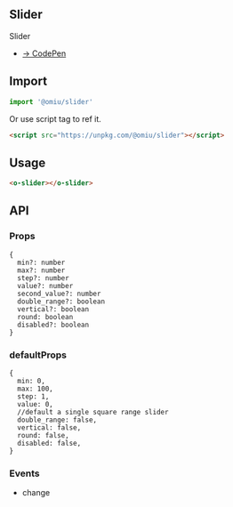 ## Slider

Slider

* [→ CodePen](https://codepen.io/omijs/pen/undefined)

## Import

```js
import '@omiu/slider'
```

Or use script tag to ref it.


```html
<script src="https://unpkg.com/@omiu/slider"></script>
```

## Usage

```html
<o-slider></o-slider>
```

## API

### Props

```tsx
{
  min?: number
  max?: number
  step?: number
  value?: number
  second_value?: number
  double_range?: boolean
  vertical?: boolean
  round: boolean
  disabled?: boolean
}
```

### defaultProps

```tsx
{
  min: 0,
  max: 100,
  step: 1,
  value: 0,
  //default a single square range slider
  double_range: false,
  vertical: false,
  round: false,
  disabled: false,
}
```
### Events

* change
